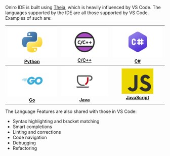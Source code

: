 Oniro IDE is built using [Theia](https://theia-ide.org/docs/), which is heavily influenced by VS Code. The languages supported by the IDE are all those supported by VS Code. Examples of such are:

| [![Python](/Images/device-development/oniro-ide/python.png) **Python**](https://code.visualstudio.com/docs/languages/python) | [![C/C++](/Images/device-development/oniro-ide/c-c++.png) **C/C++**](https://code.visualstudio.com/docs/languages/cpp) | [![C#](/Images/device-development/oniro-ide/cs.png) **C#**](https://code.visualstudio.com/docs/languages/csharp) |
|:-------------:|:-------------:|:-------------:|
| [![Go](/Images/device-development/oniro-ide/Go.png) **Go**](https://code.visualstudio.com/docs/languages/go) | [![Java](/Images/device-development/oniro-ide/java.png) **Java**](https://code.visualstudio.com/docs/languages/java) | [<img src="/Images/device-development/oniro-ide/js.png" width="100"> **JavaScript**](https://code.visualstudio.com/docs/languages/javascript) |


The Language Features are also shared with those in VS Code:
- Syntax highlighting and bracket matching
- Smart completions
- Linting and corrections
- Code navigation
- Debugging
- Refactoring